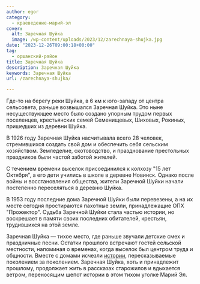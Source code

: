 ```yaml
---
author: egor
category:
  - краеведение-марий-эл
cover:
  alt: Заречная Шуйка
  image: /wp-content/uploads/2023/12/zarechnaya-shujka.jpg
date: "2023-12-26T09:00:18+00:00"
tag:
  - оршанский-район
title: Заречная Шуйка
description: Заречная Шуйка
keywords: Заречная Шуйка
url: /zarechnaya-shujka/

---
```

Где-то на берегу реки Шуйка, в 6 км к юго-западу от центра сельсовета, раньше возвышался Заречная Шуйка. Это ныне несуществующее место было создано упорным трудом первых поселенцев, крестьянских семей Семенищевых, Шиховых, Рокиных, пришедших из деревни Шуйка.

В 1926 году Заречная Шуйка насчитывала всего 28 человек, стремившихся создать свой дом и обеспечить себя сельским хозяйством. Земледелие, скотоводство, и празднование престольных праздников были частой заботой жителей.

С течением времени выселок присоединился к колхозу "15 лет Октября", а его дети учились в школе в деревне Новинск. Однако после войны и восстановления общества, жители Заречной Шуйки начали постепенно переселяться в деревню Шуйка.

В 1953 году последние дома Заречной Шуйки были перевезены, а на их месте сегодня простираются пахотные земли, принадлежащие ОПХ "Прожектор". Судьба Заречной Шуйки стала частью истории, но воскрешает в памяти своих последних обитателей, крестьян, трудившихся на этой земле.

Заречная Шуйка — тихое место, где раньше звучали детские смех и праздничные песни. Остатки прошлого встречают гостей сельской местности, напоминая о временах, когда выселок был центром труда и общности. Вместе с домами исчезли [истории](/mariel_cuba/), пересказываемые поколением за поколением. Заречная Шуйка, хоть и принадлежит прошлому, продолжает жить в рассказах старожилов и вдыхается ветром, переносящим шепот истории в этом тихом уголке Марий Эл.

